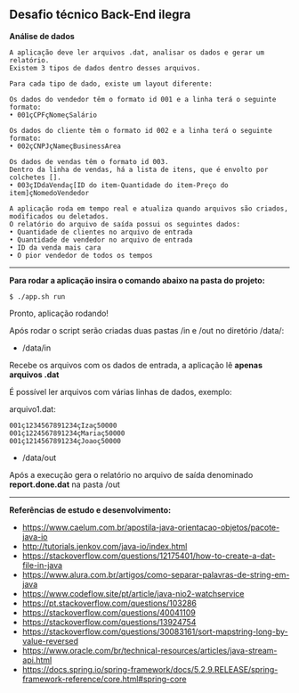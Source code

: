 ## Desafio técnico Back-End ilegra

**Análise de dados**

``` 
A aplicação deve ler arquivos .dat, analisar os dados e gerar um relatório.
Existem 3 tipos de dados dentro desses arquivos. 

Para cada tipo de dado, existe um layout diferente:

Os dados do vendedor têm o formato id 001 e a linha terá o seguinte formato:
• 001çCPFçNomeçSalário

Os dados do cliente têm o formato id 002 e a linha terá o seguinte formato:
• 002çCNPJçNameçBusinessArea

Os dados de vendas têm o formato id 003. 
Dentro da linha de vendas, há a lista de itens, que é envolto por colchetes []. 
• 003çIDdaVendaç[ID do item-Quantidade do item-Preço do item]çNomedoVendedor

A aplicação roda em tempo real e atualiza quando arquivos são criados, modificados ou deletados.
O relatório do arquivo de saída possui os seguintes dados:
• Quantidade de clientes no arquivo de entrada
• Quantidade de vendedor no arquivo de entrada
• ID da venda mais cara
• O pior vendedor de todos os tempos

``` 

---

**Para rodar a aplicação insira o comando abaixo na pasta do projeto:**
``` 
$ ./app.sh run
```
Pronto, aplicação rodando!

Após rodar o script serão criadas duas pastas /in e /out no diretório /data/:
- /data/in

Recebe os arquivos com os dados de entrada, a aplicação lê **apenas arquivos .dat**

É possível ler arquivos com várias linhas de dados, exemplo:

arquivo1.dat:
``` 
001ç1234567891234çIzaç50000
001ç1224567891234çMariaç50000
001ç1214567891234çJoaoç50000
```

- /data/out

Após a execução gera o relatório no arquivo de saída denominado **report.done.dat** na pasta /out


---
**Referências de estudo e desenvolvimento:**
- https://www.caelum.com.br/apostila-java-orientacao-objetos/pacote-java-io
- http://tutorials.jenkov.com/java-io/index.html
- https://stackoverflow.com/questions/12175401/how-to-create-a-dat-file-in-java
- https://www.alura.com.br/artigos/como-separar-palavras-de-string-em-java
- https://www.codeflow.site/pt/article/java-nio2-watchservice
- https://pt.stackoverflow.com/questions/103286
- https://stackoverflow.com/questions/40041109
- https://stackoverflow.com/questions/13924754
- https://stackoverflow.com/questions/30083161/sort-mapstring-long-by-value-reversed
- https://www.oracle.com/br/technical-resources/articles/java-stream-api.html
- https://docs.spring.io/spring-framework/docs/5.2.9.RELEASE/spring-framework-reference/core.html#spring-core




